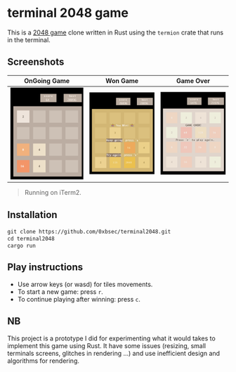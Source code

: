 # terminal 2048 game 

This is a [2048 game](https://github.com/gabrielecirulli/2048) clone written in Rust using the `termion` crate that runs in the terminal.

## Screenshots
OnGoing Game               | Won Game                  | Game Over
:-------------------------:|:-------------------------:|:-------------------------:
![ongoing game](docs/ongoing.png)|![won game](docs/won.png)|![game over](docs/over.png) 

> Running on iTerm2.

## Installation

```
git clone https://github.com/0xbsec/terminal2048.git
cd terminal2048
cargo run
```

## Play instructions

- Use arrow keys (or wasd) for tiles movements.
- To start a new game: press `r`.
- To continue playing after winning: press `c`.

## NB

This project is a prototype I did for experimenting what it would takes to implement this game using Rust.
It have some issues (resizing, small terminals screens, glitches in rendering ...) and use inefficient design and algorithms for rendering.
